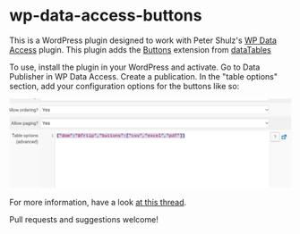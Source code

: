 # wp-data-access-buttons

This is a WordPress plugin designed to work with Peter Shulz's [WP Data 
Access](https://wordpress.org/plugins/wp-data-access/) plugin. This plugin adds 
the [Buttons](https://datatables.net/extensions/buttons/) extension from 
[dataTables](https://datatables.net/) 

To use, install the plugin in your WordPress and activate. Go to Data Publisher 
in WP Data Access. Create a publication. In the "table options" section, add 
your configuration options for the buttons like so:

![Screenshot of config](screenshot.png)

For more information, have a look [at this 
thread](https://wordpress.org/support/topic/adding-datatables-extensions/#post-12788735). 

Pull requests and suggestions welcome!
